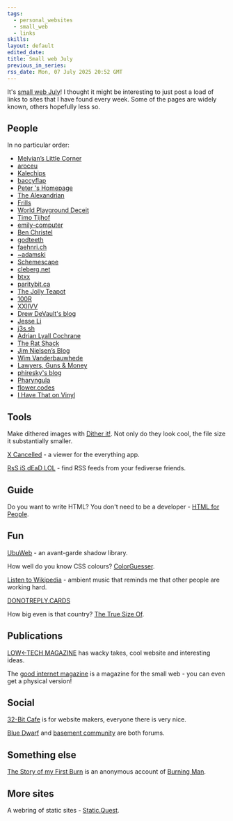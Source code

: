 ```yaml
---
tags:
  - personal_websites
  - small_web
  - links
skills: 
layout: default
edited_date: 
title: Small web July
previous_in_series: 
rss_date: Mon, 07 July 2025 20:52 GMT
---
```

It's [small web July](https://starbreaker.org/grimoire/entries/small-web-july/index.html)! I thought it might be interesting to just post a load of links to sites that I have found every week. Some of the pages are widely known, others hopefully less so.
## People
In no particular order:
- [Melvian’s Little Corner](https://melvian.xyz/)
- [aroceu](https://aroceu.com/)
- [Kalechips](https://kalechips.net/)
- [baccyflap](https://baccyflap.com/)
- [Peter 's Homepage](https://petermolnar.net/index.html)
- [The Alexandrian](https://thealexandrian.net/)
- [Frills](https://frills.dev/)
- [World Playground Deceit](https://world-playground-deceit.net/)
- [Timo Tijhof](https://timotijhof.net/)
- [emily-computer](https://emily-computer.neocities.org/)
- [Ben Christel](https://benchristel.com/)
- [godteeth](https://godteeth.com/)
- [faehnri.ch](https://faehnri.ch/)
- [~adamski](https://adast.dk/)
- [Schemescape](https://www.schemescape.com/)
- [cleberg.net](https://cleberg.net/)
- [btxx](https://btxx.org/)
- [paritybit.ca](https://www.paritybit.ca/)
- [The Jolly Teapot](https://thejollyteapot.com/)
- [100R](https://100r.co/site/home.html)
- [XXIIVV](https://wiki.xxiivv.com/site/home.html)
- [Drew DeVault's blog](https://drewdevault.com/)
- [Jesse Li](https://blog.jse.li/)
- [j3s.sh](https://j3s.sh/thoughts.html)
- [Adrian Lyall Cochrane](https://adrian.geek.nz/)
- [The Rat Shack](https://ratshack.neocities.org/)
- [Jim Nielsen’s Blog](https://blog.jim-nielsen.com/)
- [Wim Vanderbauwhede](https://wimvanderbauwhede.codeberg.page/)
- [Lawyers, Guns & Money](https://www.lawyersgunsmoneyblog.com/)
- [phiresky's blog](https://phiresky.github.io/blog/)
- [Pharyngula](https://freethoughtblogs.com/pharyngula/)
- [flower.codes](https://flower.codes/)
- [I Have That on Vinyl](https://ihavethatonvinyl.com/)

## Tools
Make dithered images with [Dither it!](https://ditherit.com/). Not only do they look cool, the file size it substantially smaller.

[X Cancelled](https://xcancel.com/) - a viewer for the everything app.

[RsS iS dEaD LOL](https://rss-is-dead.lol/) - find RSS feeds from your fediverse friends.
## Guide
Do you want to write HTML? You don't need to be a developer - [HTML for People](https://htmlforpeople.com/).
## Fun
[UbuWeb](https://www.ubu.com/) - an avant-garde shadow library.

How well do you know CSS colours? [ColorGuesser](https://color-guesser.fauxtrots.com/).

[Listen to Wikipedia](http://listen.hatnote.com/#en) - ambient music that reminds me that other people are working hard.

[DONOTREPLY.CARDS](https://donotreply.cards/)

How big even is that country? [The True Size Of](https://thetruesize.com/).
## Publications
[LOW←TECH MAGAZINE](https://solar.lowtechmagazine.com/) has wacky takes, cool website and interesting ideas.

The [good internet magazine](https://goodinternetmagazine.com/) is a magazine for the small web - you can even get a physical version!
## Social
[32-Bit Cafe](https://32bit.cafe/) is for website makers, everyone there is very nice.

[Blue Dwarf](https://bluedwarf.top/cackle/) and [basement community](https://basementcommunity.com/) are both forums.
## Something else
[The Story of my First Burn](https://myfirstburn.com/) is an anonymous account of [Burning Man](https://en.wikipedia.org/wiki/Burning_Man).
## More sites
A webring of static sites - [Static.Quest](https://static.quest/).